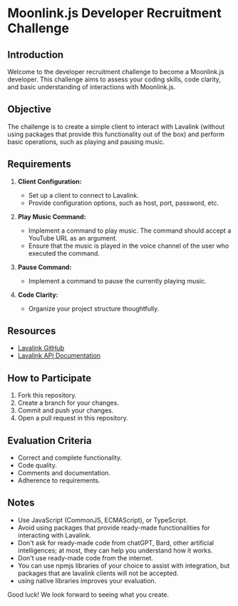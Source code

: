 # Moonlink.js Developer Recruitment Challenge

## Introduction
Welcome to the developer recruitment challenge to become a Moonlink.js developer. This challenge aims to assess your coding skills, code clarity, and basic understanding of interactions with Moonlink.js.

## Objective
The challenge is to create a simple client to interact with Lavalink (without using packages that provide this functionality out of the box) and perform basic operations, such as playing and pausing music.

## Requirements

1. **Client Configuration:**
   - Set up a client to connect to Lavalink.
   - Provide configuration options, such as host, port, password, etc.

2. **Play Music Command:**
   - Implement a command to play music. The command should accept a YouTube URL as an argument.
   - Ensure that the music is played in the voice channel of the user who executed the command.

3. **Pause Command:**
   - Implement a command to pause the currently playing music.

4. **Code Clarity:**
   - Organize your project structure thoughtfully.

## Resources
- [Lavalink GitHub](https://github.com/lavalink-devs/Lavalink)
- [Lavalink API Documentation](https://github.com/lavalink-devs/Lavalink/blob/master/IMPLEMENTATION.md)

## How to Participate
1. Fork this repository.
2. Create a branch for your changes.
3. Commit and push your changes.
4. Open a pull request in this repository.

## Evaluation Criteria
- Correct and complete functionality.
- Code quality.
- Comments and documentation.
- Adherence to requirements.

## Notes
- Use JavaScript (CommonJS, ECMAScript), or TypeScript.
- Avoid using packages that provide ready-made functionalities for interacting with Lavalink.
- Don't ask for ready-made code from chatGPT, Bard, other artificial intelligences; at most, they can help you understand how it works.
- Don't use ready-made code from the internet.
- You can use npmjs libraries of your choice to assist with integration, but packages that are lavalink clients will not be accepted.
- using native libraries improves your evaluation.

Good luck! We look forward to seeing what you create.